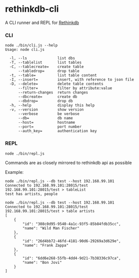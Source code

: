 # rethinkdb-cli

A CLI runner and REPL for [Rethinkdb](https://github.com/rethinkdb/rethinkdb)

### CLI 

```
node ./bin/cli.js --help
Usage: node cli.js

  -l, --ls              list dbs
  -T, --tablelist       list tables
  -C, --tablecreate=    create table
      --tabledrop=      drop table
  -t, --table=          list table content
  -I, --insert=         insert, with reference to json file
  -D, --delete=         delete table contents
      --filter=         filter by attribute:value
      --return-changes  return changes
      --dbcreate=       create db
      --dbdrop=         drop db
  -h, --help            display this help
  -v, --version         show version
      --verbose         be verbose
      --db=             db name
      --host=           hostname
      --port=           port number
      --auth_key=       authentication key
```

### REPL
```node ./bin/repl.js```

Commands are as closely mirrored to rethinkdb api as possible

Example: 

```
node ./bin/repl.js --db test --host 192.168.99.101
Connected to 192.168.99.101:28015/test
192.168.99.101:28015/test > tableList
test has artists, people
```

```
node ./bin/repl.js --db test --host 192.168.99.101
Connected to 192.168.99.101:28015/test
192.168.99.101:28015/test > table artists
[
    {
        "id": "308c0d95-9540-4a1c-93f5-85b84fdb35cc",
        "name": "Wild Man Fischer"
    },
    {
        "id": "26d4bb72-46fd-4181-90d6-29269a3d629e",
        "name": "Frank Zappa"
    },
    {
        "id": "6dd6e268-55fb-4dd4-9d21-7b38336c97ca",
        "name": "Bon Jovi"
    }
]
```
